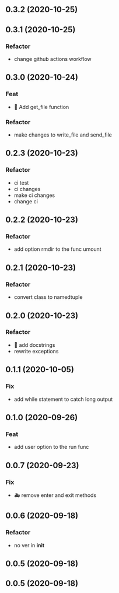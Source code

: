## 0.3.2 (2020-10-25)

## 0.3.1 (2020-10-25)

### Refactor

- change github actions workflow

## 0.3.0 (2020-10-24)

### Feat

- :rocket: Add get_file function

### Refactor

- make changes to write_file and send_file

## 0.2.3 (2020-10-23)

### Refactor

- ci test
- ci changes
- make ci changes
- change ci

## 0.2.2 (2020-10-23)

### Refactor

- add option rmdir to the func umount

## 0.2.1 (2020-10-23)

### Refactor

- convert class to namedtuple

## 0.2.0 (2020-10-23)

### Refactor

- :memo: add docstrings
- rewrite exceptions

## 0.1.1 (2020-10-05)

### Fix

- add while statement to catch long output

## 0.1.0 (2020-09-26)

### Feat

- add user option to the run func

## 0.0.7 (2020-09-23)

### Fix

- :ambulance: remove enter and exit methods

## 0.0.6 (2020-09-18)

### Refactor

- no ver in __init__

## 0.0.5 (2020-09-18)

## 0.0.5 (2020-09-18)
